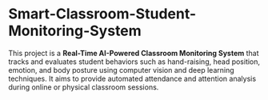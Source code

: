 # Smart-Classroom-Student-Monitoring-System
This project is a **Real-Time AI-Powered Classroom Monitoring System** that tracks and evaluates student behaviors such as hand-raising, head position, emotion, and body posture using computer vision and deep learning techniques. It aims to provide automated attendance and attention analysis during online or physical classroom sessions.
